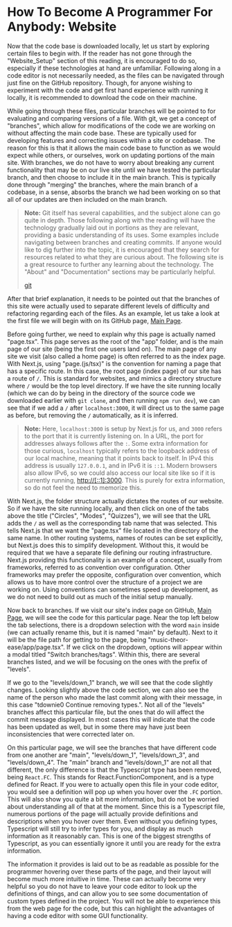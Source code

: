 # How To Become A Programmer For Anybody: Website

Now that the code base is downloaded locally, let us start by exploring certain files to begin with.
If the reader has not gone through the "Website_Setup" section of this reading, it is encouraged to do so,
especially if these technologies at hand are unfamiliar. Following along in a code editor is not necessarily
needed, as the files can be navigated through just fine on the GitHub repository. Though, for anyone wishing to
experiment with the code and get first hand experience with running it locally, it is recommended to download
the code on their machine.

While going through these files, particular branches will be pointed to for evaluating and comparing versions of
a file. With git, we get a concept of "branches", which allow for modifications of the code we are working on
without affecting the main code base. These are typically used for developing features and correcting
issues within a site or codebase. The reason for this is that it allows the main code base to function as we
would expect while others, or ourselves, work on updating portions of the main site. With branches, we do not
have to worry about breaking any current functionality that may be on our live site until we have tested the
particular branch, and then choose to include it in the main branch. This is typically done through "merging" the
branches, where the main branch of a codebase, in a sense, absorbs the branch we had been working on
so that all of our updates are then included on the main branch.

> **Note:** Git itself has several capabilities, and the subject alone can go quite in depth. Those following
> along with the reading will have the technology gradually laid out in portions as they are relevant, providing
> a basic understanding of its uses. Some examples include navigating between branches and creating commits.
> If anyone would like to dig further into the topic, it is encouraged that they search for resources related
> to what they are curious about. The following site is a great resource to further any learning about the
> technology. The "About" and "Documentation" sections may be particularly helpful.
>
> [git](https://git-scm.com/)

After that brief explanation, it needs to be pointed out that the branches of this site were actually used
to separate different levels of difficulty and refactoring regarding each of the files. As an example, let us
take a look at the first file we will begin with on its GitHub page,
[Main Page](https://github.com/tdownie0/music-theor-ease/blob/main/app/page.tsx).

Before going further, we need to explain why this page is actually named "page.tsx". This page serves
as the root of the "app" folder, and is the main page of our site (being the first one users land
on). The main page of any site we visit (also called a home page) is often referred to as the index page. With
Next.js, using "page.(js/tsx)" is the convention for naming a page that has a specific route. In this case, the
root page (index page) of our site has a route of `/`. This is standard for websites, and mimics a directory
structure where `/` would be the top level directory. If we have the site running locally (which we can do
by being in the directory of the source code we downloaded earlier with `git clone`, and then running
`npm run dev`), we can see that if we add a `/` after `localhost:3000`, it will direct us to the same page as
before, but removing the `/` automatically, as it is inferred.

> **Note:** Here, `localhost:3000` is setup by Next.js for us, and `3000` refers to the port that it is
> currently listening on. In a URL, the port for addresses always follows after the `:`. Some extra
> information for those curious, `localhost` typically refers to the loopback address of our local
> machine, meaning that it points back to itself. In IPv4 this address is usually `127.0.0.1`, and in IPv6 it is
> `::1`. Modern browsers also allow IPv6, so we could also access our local site like so if it is
> currently running, [http://[::1]:3000](http://[::1]:3000). This is purely for extra information, so do
> not feel the need to memorize this.

With Next.js, the folder structure actually dictates the routes of our website. So if we have the site
running locally, and then click on one of the tabs above the title ("Circles", "Modes", "Quizzes"), we will
see that the URL adds the `/` as well as the corresponding tab name that was selected. This tells Next.js that we
want the "page.tsx" file located in the directory of the same name. In other routing systems, names of routes
can be set explicitly, but Next.js does this to simplify development. Without this, it would be required that
we have a separate file defining our routing infrastructure. Next.js providing this functionality is an example
of a concept, usually from frameworks, referred to as convention over configuration. Other frameworks may prefer
the opposite, configuration over convention, which allows us to have more control over the structure of a project
we are working on. Using conventions can sometimes speed up development, as we do not need to build out as much
of the initial setup manually.

Now back to branches. If we visit our site's index page on GitHub,
[Main Page](https://github.com/tdownie0/music-theor-ease/blob/main/app/page.tsx), we will see the code
for this particular page. Near the top left below the tab selections, there is a dropdown selection with the
word `main` inside (we can actually rename this, but it is named "main" by default). Next to it will be
the file path for getting to the page, being "music-theor-ease/app/page.tsx". If we click on the dropdown,
options will appear within a modal titled "Switch branches/tags". Within this, there are several branches listed,
and we will be focusing on the ones with the prefix of "levels".

If we go to the "levels/down_1" branch, we will see that the code slightly changes. Looking slightly above the
code section, we can also see the name of the person who made the last commit along with their message,
in this case "tdownie0 Continue removing types.". Not all of the "levels" branches affect this particular
file, but the ones that do will affect the commit message displayed. In most cases this will indicate that the
code has been updated as well, but in some there may have just been inconsistencies that were corrected later on.

On this particular page, we will see the branches that have different code from one another are "main",
"levels/down_1", "levels/down_3", and "levels/down_4". The "main" branch and "levels/down_1" are not all that
different, the only difference is that the Typescript type has been removed, being `React.FC`. This stands
for React.FunctionComponent, and is a type defined for React. If you were to actually open this file in your
code editor, you would see a definition will pop up when you hover over the `.FC` portion. This will also
show you quite a bit more information, but do not be worried about understanding all of that at the moment.
Since this is a Typescript file, numerous portions of the page will actually provide definitions and
descriptions when you hover over them. Even without you defining types, Typescript will still try to
infer types for you, and display as much information as it reasonably can. This is one of the biggest strengths
of Typescript, as you can essentially ignore it until you are ready for the extra information.

The information it provides is laid out to be as readable as possible for the programmer hovering over these
parts of the page, and their layout will become much more intuitive in time. These can actually become very
helpful so you do not have to leave your code editor to look up the definitions of things, and can allow you to
see some documentation of custom types defined in the project. You will not be able to experience this from the
web page for the code, but this can highlight the advantages of having a code editor with some GUI
functionality.

